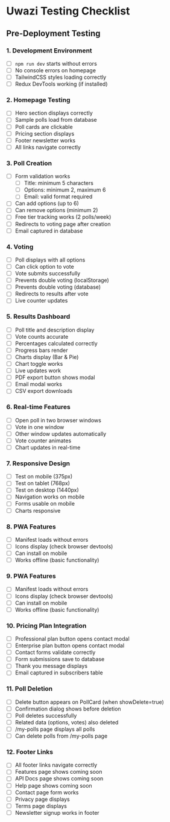 # Uwazi Testing Checklist

## Pre-Deployment Testing

### 1. Development Environment
- [ ] `npm run dev` starts without errors
- [ ] No console errors on homepage
- [ ] TailwindCSS styles loading correctly
- [ ] Redux DevTools working (if installed)

### 2. Homepage Testing
- [ ] Hero section displays correctly
- [ ] Sample polls load from database
- [ ] Poll cards are clickable
- [ ] Pricing section displays
- [ ] Footer newsletter works
- [ ] All links navigate correctly

### 3. Poll Creation
- [ ] Form validation works
  - [ ] Title: minimum 5 characters
  - [ ] Options: minimum 2, maximum 6
  - [ ] Email: valid format required
- [ ] Can add options (up to 6)
- [ ] Can remove options (minimum 2)
- [ ] Free tier tracking works (2 polls/week)
- [ ] Redirects to voting page after creation
- [ ] Email captured in database

### 4. Voting
- [ ] Poll displays with all options
- [ ] Can click option to vote
- [ ] Vote submits successfully
- [ ] Prevents double voting (localStorage)
- [ ] Prevents double voting (database)
- [ ] Redirects to results after vote
- [ ] Live counter updates

### 5. Results Dashboard
- [ ] Poll title and description display
- [ ] Vote counts accurate
- [ ] Percentages calculated correctly
- [ ] Progress bars render
- [ ] Charts display (Bar & Pie)
- [ ] Chart toggle works
- [ ] Live updates work
- [ ] PDF export button shows modal
- [ ] Email modal works
- [ ] CSV export downloads

### 6. Real-time Features
- [ ] Open poll in two browser windows
- [ ] Vote in one window
- [ ] Other window updates automatically
- [ ] Vote counter animates
- [ ] Chart updates in real-time

### 7. Responsive Design
- [ ] Test on mobile (375px)
- [ ] Test on tablet (768px)
- [ ] Test on desktop (1440px)
- [ ] Navigation works on mobile
- [ ] Forms usable on mobile
- [ ] Charts responsive

### 8. PWA Features
- [ ] Manifest loads without errors
- [ ] Icons display (check browser devtools)
- [ ] Can install on mobile
- [ ] Works offline (basic functionality)

### 9. PWA Features
- [ ] Manifest loads without errors
- [ ] Icons display (check browser devtools)
- [ ] Can install on mobile
- [ ] Works offline (basic functionality)

### 10. Pricing Plan Integration
- [ ] Professional plan button opens contact modal
- [ ] Enterprise plan button opens contact modal
- [ ] Contact forms validate correctly
- [ ] Form submissions save to database
- [ ] Thank you message displays
- [ ] Email captured in subscribers table

### 11. Poll Deletion
- [ ] Delete button appears on PollCard (when showDelete=true)
- [ ] Confirmation dialog shows before deletion
- [ ] Poll deletes successfully
- [ ] Related data (options, votes) also deleted
- [ ] /my-polls page displays all polls
- [ ] Can delete polls from /my-polls page

### 12. Footer Links
- [ ] All footer links navigate correctly
- [ ] Features page shows coming soon
- [ ] API Docs page shows coming soon
- [ ] Help page shows coming soon
- [ ] Contact page form works
- [ ] Privacy page displays
- [ ] Terms page displays
- [ ] Newsletter signup works in footer

